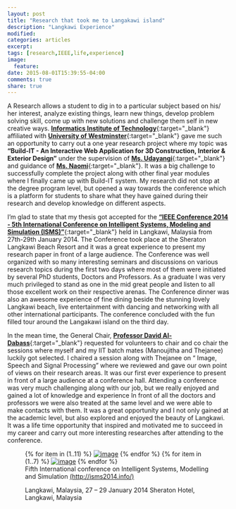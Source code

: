 ```yaml
---
layout: post
title: "Research that took me to Langakawi island"
description: "Langkawi Experience"
modified:
categories: articles
excerpt:
tags: [research,IEEE,life,experience]
image:
  feature:
date: 2015-08-01T15:39:55-04:00
comments: true
share: true
---
```


A Research allows  a student to dig in to a particular subject based on his/ her interest, analyze existing things, learn  new things, develop problem solving skill, come up with new solutions and  challenge  them self in new creative ways. [**Informatics Institute of Technology**](http://www.iit.ac.lk/){:target="_blank"} affiliated with [**University of Westminster**](https://www.westminster.ac.uk/){:target="_blank"} gave me such an opportunity to carry out a one year research project where my topic was **“Build-IT - An Interactive Web Application for 3D Construction, Interior & Exterior Design”** under the supervision of [**Ms. Udayangi**](https://www.linkedin.com/pub/udayangi-perera/18/6ab/78b){:target="_blank"} and guidance of [**Ms. Naomi**](https://lk.linkedin.com/pub/naomi-krishnarajah/17/157/b0b){:target="_blank"}.  It was a big challenge to successfully complete the project along with other final year modules where I finally came up with Build-IT system. My research did not stop at the degree program level, but opened a way towards the conference which is a platform for students to share what they have gained during their research and develop knowledge on different aspects.

I’m glad to state that my thesis got accepted for the [**“IEEE Conference 2014 - 5th International Conference on Intelligent Systems, Modeling and Simulation (ISMS)”**](http://uksim.info/isms2014/isms2014.htm){:target="_blank"} held in Langkawi, Malaysia from 27th-29th January 2014. The Conference took place at the Sheraton Langkawi Beach Resort and it was a great experience to present my research paper in front of a large audience. The Conference was well organized with so many interesting seminars and discussions on various research topics during the first two days where most of them were initiated by several PhD students, Doctors and Professors. As a graduate I was very much privileged to stand as one in the mid great people and listen to all those excellent work on their respective arenas. The Conference dinner was also an awesome experience of fine dining beside the stunning lovely Langkawi beach, live entertainment with dancing and networking with all other international participants. The conference concluded with the fun filled tour around the Langakawi island on the third day.

In the mean time, the General Chair, [**Professor David Al-Dabass**](http://uksim.info/aldabass/webpage-1.htm){:target="_blank"} requested for volunteers to chair and co chair the sessions where myself and my IIT batch mates (Manoujitha and Thejanee) luckily got selected. I chaired a session along with Thejanee on “ Image, Speech and Signal Processing” where we reviewed and gave our own point of views on their research areas. It was our first ever experience to present in front of a large audience at a conference hall. Attending a conference was very much challenging along with our job, but we really enjoyed and gained a lot of knowledge and experience In front of all the doctors and professors we were also treated at the same level and we were able to make contacts with them.  It was a great opportunity and I not only gained at the academic level, but also explored and enjoyed the beauty of Langkawi. It was a life time opportunity that inspired and motivated me to succeed in my career and carry out more interesting researches after attending to the conference.

<figure class="third">
	{% for item in (1..11) %}
	<a href="{{ site.url }}/images/publication/{{ item }}.jpg"><img src="{{ site.url }}/images/publication/{{ item }}.jpg" alt="image"></a>
	{% endfor %}
    {% for item in (1..7) %}
	<a href="{{ site.url }}/images/publication/life/{{ item }}.jpg"><img src="{{ site.url }}/images/publication/life/{{ item }}.jpg" alt="image"></a>
	{% endfor %}
	<figcaption>Fifth International conference on
Intelligent Systems, Modelling and Simulation <a href="http://isms2014.info/" target="_blank">(http://isms2014.info/)</a> 

Langkawi, Malaysia, 27 – 29 January 2014
Sheraton Hotel, Langkawi, Malaysia</figcaption>
</figure>
